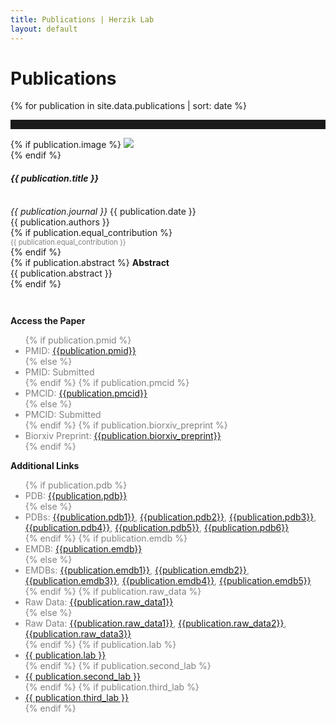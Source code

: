 ```yaml
---
title: Publications | Herzik Lab
layout: default
---
```

<div class="container">
    <div class="row">
        <div class="col-md-2">
        </div>
        <div class="col-md-8">
            <h1 class="page-title">Publications</h1>
        </div>
        <div class="col-md-2">
        </div>
    </div>
</div>


{% for publication in site.data.publications | sort: date %}

<hr style="padding-top: 1em;">

<div class="container publication">
    <div class="row">
        <div class="col-md-2">
        </div>
        <div class="col-md-8">
            {% if publication.image %}
                <img src="{{ publication.image }}" class="img-responsive"><br>
            {% endif %}
            <div class="paper-title">
                <h4><strong><em>{{ publication.title }}</em></strong></h4><br>
            </div>
            <div class="journal-title">
                <em>{{ publication.journal }}</em>
                    {{ publication.date }}
            </div>
            <div class="citation-spacing">{{ publication.authors }}<br>
                {% if publication.equal_contribution %}
                    <div style="font-size: .8em; color: gray;">
                        {{ publication.equal_contribution }}
                    </div>
                {% endif %} 
            </div>
            {% if publication.abstract %}
               <strong>Abstract</strong><br>
               <div class="abstract-text"> 
                   {{ publication.abstract }}
               </div>
            {% endif %}
        </div>
        <div class="col-md-2">
        </div>
    </div>
    <div class="row" style="padding-top: 2em;">
        <div class="col-md-2">
        </div>
        <div class="col-md-4">
            <p><strong>Access the Paper</strong></p>
                <ul style="color: gray;">
                    {% if publication.pmid %}
                      <li>PMID: <a href="http://www.ncbi.nlm.nih.gov/pubmed/{{publication.pmid}}" alt = "pubmed link: {{publication.pmid}}"> {{publication.pmid}}</a></li>
                        {% else %}
                          <li>PMID: Submitted</li> 
                    {% endif %} 
                    {% if publication.pmcid %}
                      <li>PMCID: <a href="http://www.ncbi.nlm.nih.gov/pmc/articles/{{publication.pmcid}}" alt = "pubmed central link: {{publication.pmcid}}"> {{publication.pmcid}}</a></li>  
                        {% else %}
                          <li>PMCID: Submitted</li>
                    {% endif %}
                    {% if publication.biorxiv_preprint %}
                      <li>Biorxiv Preprint: <a href="http://dx.doi.org/10.1101/{{publication.biorxiv_preprint}}" alt = "biorxiv preprint link: {{publication.biorxiv_preprint}}"> {{publication.biorxiv_preprint}}</a></li>
                    {% endif %}
                </ul>
        </div>
        <div class="col-md-4">
            <p><strong>Additional Links</strong></p>
                <ul style="color: gray">
                    {% if publication.pdb %}
                        <li>PDB: <a href="http://www.rcsb.org/pdb/explore/explore.do?structureId={{publication.pdb}}">{{publication.pdb}}</a></li>
                    {% else %}
                        <li>PDBs: <a href="http://www.rcsb.org/pdb/explore/explore.do?structureId={{publication.pdb1}}">{{publication.pdb1}}</a>, <a href="http://www.rcsb.org/pdb/explore/explore.do?structureId={{publication.pdb2}}">{{publication.pdb2}}</a>, <a href="http://www.rcsb.org/pdb/explore/explore.do?structureId={{publication.pdb3}}">{{publication.pdb3}}</a>, <a href="http://www.rcsb.org/pdb/explore/explore.do?structureId={{publication.pdb4}}">{{publication.pdb4}}</a>, <a href="http://www.rcsb.org/pdb/explore/explore.do?structureId={{publication.pdb5}}">{{publication.pdb5}}</a>, <a href="http://www.rcsb.org/pdb/explore/explore.do?structureId={{publication.pdb6}}">{{publication.pdb6}}</a></li>
                    {% endif %}
                    {% if publication.emdb %}
                        <li>EMDB: <a href="http://www.ebi.ac.uk/pdbe/entry/emdb/{{publication.emdb}}">{{publication.emdb}}</a></li>
                    {% else %}
                        <li>EMDBs: <a href="http://www.ebi.ac.uk/pdbe/entry/emdb/{{publication.emdb1}}">{{publication.emdb1}}</a>, <a href="http://www.ebi.ac.uk/pdbe/entry/emdb/{{publication.emdb2}}">{{publication.emdb2}}</a>, <a href="http://www.ebi.ac.uk/pdbe/entry/emdb/{{publication.emdb3}}">{{publication.emdb3}}</a>, <a href="http://www.ebi.ac.uk/pdbe/entry/emdb/{{publication.emdb4}}">{{publication.emdb4}}</a>, <a href="http://www.ebi.ac.uk/pdbe/entry/emdb/{{publication.emdb5}}">{{publication.emdb5}}</a></li>
                    {% endif %}
                    {% if publication.raw_data %}
                        <li>Raw Data: <a href="https://www.ebi.ac.uk/pdbe/emdb/empiar/entry/{{publication.raw_data}}">{{publication.raw_data1}}</a></li>
                    {% else %}
                        <li>Raw Data: <a href="https://www.ebi.ac.uk/pdbe/emdb/empiar/entry/{{publication.raw_data1}}">{{publication.raw_data1}}</a>, <a href="https://www.ebi.ac.uk/pdbe/emdb/empiar/entry/{{publication.raw_data2}}">{{publication.raw_data2}}</a>, <a href="https://www.ebi.ac.uk/pdbe/emdb/empiar/entry/{{publication.raw_data3}}">{{publication.raw_data3}}</a></li>
                    {% endif %}
                    {% if publication.lab %}
                        <li><a href="{{ publication.lab_link }}">{{ publication.lab }}</a></li>
                    {% endif %}
                    {% if publication.second_lab %}
                        <li><a href="{{ publication.second_lab_link }}">{{ publication.second_lab }}</a></li>
                    {% endif %}
                    {% if publication.third_lab %}
                        <li><a href="{{ publication.third_lab_link }}">{{ publication.third_lab }}</a></li>
                    {% endif %}
                </ul>
        </div>
        <div class="col-md-2">
       </div>
    </div>
  </div>
</div>
